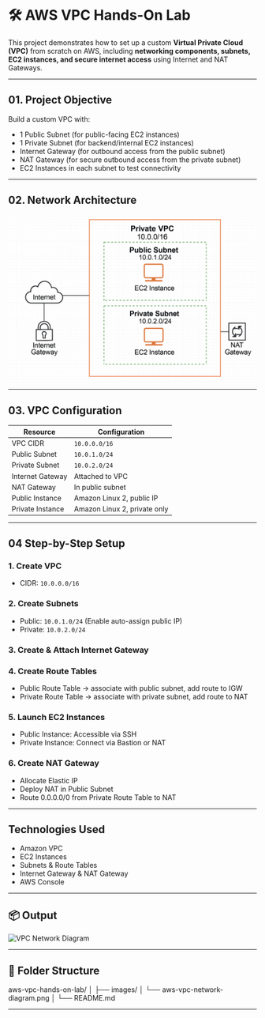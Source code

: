 # 🛠️ AWS VPC Hands-On Lab

This project demonstrates how to set up a custom **Virtual Private Cloud (VPC)** from scratch on AWS, including **networking components, subnets, EC2 instances, and secure internet access** using Internet and NAT Gateways.

---

## 01. Project Objective

Build a custom VPC with:
-  1 Public Subnet (for public-facing EC2 instances)
-  1 Private Subnet (for backend/internal EC2 instances)
-  Internet Gateway (for outbound access from the public subnet)
-  NAT Gateway (for secure outbound access from the private subnet)
-  EC2 Instances in each subnet to test connectivity

---

## 02. Network Architecture

![VPC Network Diagram](Architercture/aws-vpc-network-diagram.png)

---

## 03. VPC Configuration

| Resource           | Configuration                |
|--------------------|------------------------------|
| VPC CIDR           | `10.0.0.0/16`                |
| Public Subnet      | `10.0.1.0/24`                |
| Private Subnet     | `10.0.2.0/24`                |
| Internet Gateway   | Attached to VPC              |
| NAT Gateway        | In public subnet             |
| Public Instance    | Amazon Linux 2, public IP    |
| Private Instance   | Amazon Linux 2, private only |

---

## 04 Step-by-Step Setup

### 1. **Create VPC**
- CIDR: `10.0.0.0/16`

### 2. **Create Subnets**
- Public: `10.0.1.0/24` (Enable auto-assign public IP)
- Private: `10.0.2.0/24`

### 3. **Create & Attach Internet Gateway**

### 4. **Create Route Tables**
- Public Route Table → associate with public subnet, add route to IGW
- Private Route Table → associate with private subnet, add route to NAT

### 5. **Launch EC2 Instances**
- Public Instance: Accessible via SSH
- Private Instance: Connect via Bastion or NAT

### 6. **Create NAT Gateway**
- Allocate Elastic IP
- Deploy NAT in Public Subnet
- Route 0.0.0.0/0 from Private Route Table to NAT

---

##  Technologies Used

- Amazon VPC
- EC2 Instances
- Subnets & Route Tables
- Internet Gateway & NAT Gateway
- AWS Console

---

## 📦 Output

![VPC Network Diagram](./images/aws-vpc-network-diagram.png)

---

## 📁 Folder Structure

aws-vpc-hands-on-lab/
│
├── images/
│ └── aws-vpc-network-diagram.png
│
└── README.md

---

